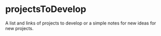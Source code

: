# projectsToDevelop
A list and links of projects to develop or a simple notes for new ideas for new projects.
